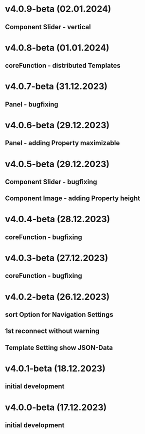 # v4.0.9-beta (02.01.2024)
## Component Slider - vertical

# v4.0.8-beta (01.01.2024)
## coreFunction - distributed Templates

# v4.0.7-beta (31.12.2023)
## Panel - bugfixing

# v4.0.6-beta (29.12.2023)
## Panel - adding Property maximizable

# v4.0.5-beta (29.12.2023)
## Component Slider - bugfixing
## Component Image - adding Property height

# v4.0.4-beta (28.12.2023)
## coreFunction - bugfixing

# v4.0.3-beta (27.12.2023)
## coreFunction - bugfixing

# v4.0.2-beta (26.12.2023)
## sort Option for Navigation Settings
## 1st reconnect without warning
## Template Setting show JSON-Data

# v4.0.1-beta (18.12.2023)
## initial development

# v4.0.0-beta (17.12.2023)
## initial development
